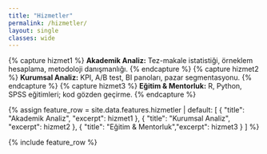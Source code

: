 ```yaml
---
title: "Hizmetler"
permalink: /hizmetler/
layout: single
classes: wide
---
```


{% capture hizmet1 %}
**Akademik Analiz:** Tez-makale istatistiği, örneklem hesaplama, metodoloji danışmanlığı.
{% endcapture %}
{% capture hizmet2 %}
**Kurumsal Analiz:** KPI, A/B test, BI panoları, pazar segmentasyonu.
{% endcapture %}
{% capture hizmet3 %}
**Eğitim & Mentorluk:** R, Python, SPSS eğitimleri; kod gözden geçirme.
{% endcapture %}

{% assign feature_row = site.data.features.hizmetler | default: 
  [
    { "title": "Akademik Analiz",  "excerpt": hizmet1 },
    { "title": "Kurumsal Analiz",  "excerpt": hizmet2 },
    { "title": "Eğitim & Mentorluk","excerpt": hizmet3 }
  ]
%}

{% include feature_row %}
